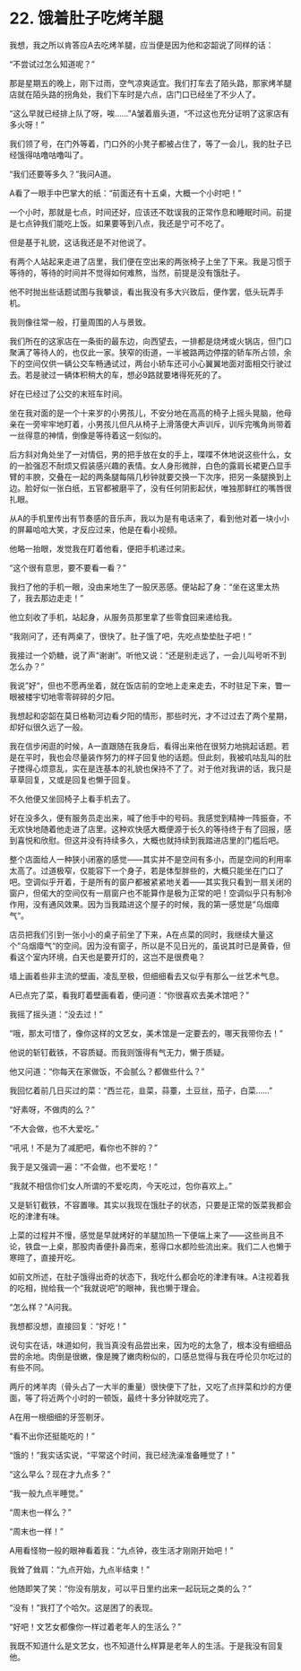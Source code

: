 # 22. 饿着肚子吃烤羊腿

我想，我之所以肯答应A去吃烤羊腿，应当便是因为他和宓韶说了同样的话：

“不尝试过怎么知道呢？”

那是星期五的晚上，刚下过雨，空气凉爽适宜。我们打车去了陌头路，那家烤羊腿店就在陌头路的拐角处，我们下车时是六点，店门口已经坐了不少人了。

“这么早就已经排上队了呀，唉……”A皱着眉头道，“不过这也充分证明了这家店有多火呀！”

我们领了号，在门外等着，门口外的小凳子都被占住了，等了一会儿，我的肚子已经饿得咕噜咕噜叫了。

“我们还要等多久？”我问A道。

A看了一眼手中巴掌大的纸：“前面还有十五桌，大概一个小时吧！”

一个小时，那就是七点，时间还好，应该还不耽误我的正常作息和睡眠时间。前提是七点钟我们能吃上饭。如果要等到八点，我还是宁可不吃了。

但是基于礼貌，这话我还是不对他说了。

有两个人站起来走进了店里，我们便在空出来的两张椅子上坐了下来。我是习惯于等待的，等待的时间并不觉得如何难熬，当然，前提是没有饿肚子。

他不时抛出些话题试图与我攀谈，看出我没有多大兴致后，便作罢，低头玩弄手机。

我则像往常一般，打量周围的人与景致。

我们所在的这家店在一条街的最东边，向西望去，一排都是烧烤或火锅店，但门口聚满了等待人的，也仅此一家。狭窄的街道，一半被路两边停摆的轿车所占领，余下的空间仅供一辆公交车畅通试过，两台小轿车还可小心翼翼地面对面相交行驶过去。若是驶过一辆体积稍大的车，想必9路就要堵得死死的了。

好在已经过了公交的末班车时间。

坐在我对面的是一个十来岁的小男孩儿，不安分地在高高的椅子上摇头晃脑，他母亲在一旁牢牢地盯着，小男孩儿但凡从椅子上滑落便大声训斥，训斥完嘴角尚带着一丝得意的神情，倒像是等待着这一刻似的。

后方斜对角处坐了一对情侣，男的把手放在女的手上，喋喋不休地说这些什么，女的一脸强忍不耐烦又假装感兴趣的表情。女人身形微胖，白色的露肩长裙更凸显手臂的丰腴，交叠在一起的两条腿每隔几秒钟就要交换一下次序，把另一条腿换到上边。脸好似一张白纸，五官都被磨平了，没有任何阴影起伏，唯独那鲜红的嘴唇很扎眼。

从A的手机里传出有节奏感的音乐声，我以为是有电话来了，看到他对着一块小小的屏幕哈哈大笑，才反应过来，他是在看小视频。

他略一抬眼，发觉我在盯着他看，便把手机递过来。

“这个很有意思，要不要看一看？”

我扫了他的手机一眼，没由来地生了一股厌恶感。便站起了身：“坐在这里太热了，我去那边走走！”

他立刻收了手机，站起身，从服务员那里拿了些零食回来递给我。

“我刚问了，还有两桌了，很快了。肚子饿了吧，先吃点垫垫肚子吧！”

我接过一个奶糖，说了声“谢谢”。听他又说：“还是别走远了，一会儿叫号听不到怎么办？”

我说”好“，但也不愿再坐着，就在饭店前的空地上走来走去，不时驻足下来，瞥一眼被楼宇切地零零碎碎的夕阳。

我想起和宓韶在莫日格勒河边看夕阳的情形，那些时光，才不过过去了两个星期，却好似很久远了一般。 

我在信步闲逛的时候，A一直跟随在我身后，看得出来他在很努力地挑起话题。若是在平时，我也会尽量装作努力的样子回复他的话题。但此刻，我被叽咕乱叫的肚子搅得心烦意乱，实在是连基本的礼貌也保持不了了。对于他对我讲的话，我只是草草回复，又或是回复也懒于回复。

不久他便又坐回椅子上看手机去了。

好在没多久，便有服务员走出来，喊了他手中的号码。我感觉到精神一阵振奋，不无欢快地随着他走进了店里。这种欢快感大概便源于长久的等待终于有了回报，感到喜悦和欣慰。但这并没有持续多久，大概也就持续到我踏进店里的门槛后吧。

整个店面给人一种狭小闭塞的感觉——其实并不是空间有多小，而是空间的利用率太高了。过道极窄，仅能容下一个身子，若是体型胖些的，大概只能坐在门口了吧。空调似乎开着，于是所有的窗户都被紧紧地关着——其实我只看到一扇关闭的窗户，但偌大的空间仅有一扇窗户也不能算作是极为正常的吧！空调似乎只有制冷作用，没有通风效果。因为当我踏进这个屋子的时候，我的第一感觉是”乌烟瘴气“。

店员把我们引到一张小小的桌子前坐了下来，A在点菜的同时，我继续大量这个”乌烟瘴气“的空间。因为没有窗子，所以是不见日光的，虽说其时已是黄昏，但看这个室内环境，白天也是要开灯的，这岂不是很费电？

墙上画着些非主流的壁画，凌乱至极，但细细看去又似乎有那么一丝艺术气息。

A已点完了菜，看我盯着壁画看着，便问道：“你很喜欢去美术馆吧？”

我摇了摇头道：“没去过！”

“哦，那太可惜了，像你这样的文艺女，美术馆是一定要去的，哪天我带你去！”

他说的斩钉截铁，不容质疑。而我则饿得有气无力，懒于质疑。

他又问道：“你每天在家做饭，不会腻么？都做些什么？”

我回忆着前几日买过的菜：“西兰花，韭菜，蒜薹，土豆丝，茄子，白菜……”

“好素呀，不做肉的么？”

“不大会做，也不大爱吃。”

“吼吼！不是为了减肥吧，看你也不胖的？”

我于是又强调一遍：“不会做，也不爱吃！”

“我就不相信你们女人所谓的不爱吃肉，今天吃过，包你喜欢上。”

又是斩钉截铁，不容置喙。其实以我现在饿肚子的状态，只要是正常的饭菜我都会吃的津津有味。

上菜的过程并不慢，感觉是早就烤好的羊腿加热一下便端上来了——这些尚且不论，铁盘一上桌，那股肉香便扑鼻而来，惹得口水都险些流出来。我们二人也懒于寒暄了，直接开吃。

如前文所述，在肚子饿得出奇的状态下，我吃什么都会吃的津津有味。A注视着我的吃相，抛给我一个“我就说吧”的眼神，我也懒于理会。

“怎么样？”A问我。

我想都没想，直接回复：“好吃！”

说句实在话，味道如何，我当真没有品尝出来，因为吃的太急了，根本没有细细品尝的余地。肉倒是很嫩，像是腌了嫩肉粉似的，口感总觉得与我在呼伦贝尔吃过的有些不同。

两斤的烤羊肉（骨头占了一大半的重量）很快便下了肚，又吃了点拌菜和炒的方便面，等了将近两个小时的一顿饭，最终十多分钟就吃完了。

A在用一根细细的牙签剔牙。

“看不出你还挺能吃的！”

“饿的！”我实话实说，“平常这个时间，我已经洗澡准备睡觉了！”

“这么早么？现在才九点多？”

“我一般九点半睡觉。”

“周末也一样么？”

“周末也一样！”

A用看怪物一般的眼神看着我：“九点钟，夜生活才刚刚开始吧！”

我耸了耸肩：“九点开始，九点半结束！”

他随即笑了笑：“你没有朋友，可以平日里约出来一起玩玩之类的么？”

“没有！”我打了个哈欠。这是困了的表现。

“好吧！文艺女都像你一样过着老年人的生活么？”

我既不知道什么是文艺女，也不知道什么样算是老年人的生活。于是我没有回复他。